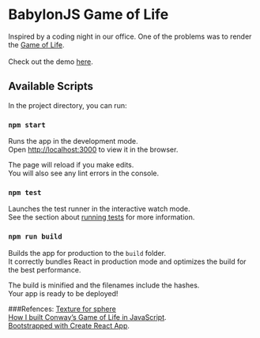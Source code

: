 # BabylonJS Game of Life

Inspired by a coding night in our office. One of the problems was to render the 
[Game of Life](https://en.wikipedia.org/wiki/Conway%27s_Game_of_Life).
<br>
<br>
Check out the demo [here](http://jairusaragon.com/babylonjs-gameoflife/).

## Available Scripts

In the project directory, you can run:

### `npm start`

Runs the app in the development mode.\
Open [http://localhost:3000](http://localhost:3000) to view it in the browser.

The page will reload if you make edits.\
You will also see any lint errors in the console.

### `npm test`

Launches the test runner in the interactive watch mode.\
See the section about [running tests](https://facebook.github.io/create-react-app/docs/running-tests) for more information.

### `npm run build`

Builds the app for production to the `build` folder.\
It correctly bundles React in production mode and optimizes the build for the best performance.

The build is minified and the filenames include the hashes.\
Your app is ready to be deployed!

###Refences:
[Texture for sphere](https://playground.babylonjs.com/)
<br>
[How I built Conway’s Game of Life in JavaScript](http://disruptive-communications.com/conwaylifejavascript/).
<br>
[Bootstrapped with Create React App](https://github.com/facebook/create-react-app).
